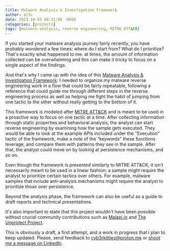 ```yaml
---
title: Malware Analysis & Investigation Framework
author: al3x
date: 2023-10-03 08:31:00 -0600
categories: [projects]
tags: [malware analysis, reverse engineering, MITRE ATT&CK]
---
```


If you started your malware analysis journey fairly recently, you have probably wondered a few times: where do I start from? What do I prioritize? That's exactly what happened to me: at times, the amount of information collected can be overwhelming and this can make it tricky to focus on a single aspect of the findings.

And that's why I came up with the idea of this [Malware Analysis & Investigation Framework](https://docs.google.com/spreadsheets/d/1TfCJJmNhUQZ2eQnOFMjjx3hSurjAKj0l75YIP0Mr31g/edit#gid=1166422580): I needed to organize my malware reverse engineering work in a flow that could be fairly repeatable, following a reference that could guide me through different steps in the reverse engineering process as well as helping me fight the habit of jumping from one tactic to the other without really getting to the bottom of it.

This framework is modeled after [MITRE ATT&CK](https://attack.mitre.org/) and is meant to be used in a proactive way to focus on one tactic at a time. After collecting information through static properties and behavioral analysis, the analyst can start reverse engineering by examining how the sample gets executed. They would be able to look at the example APIs included under the "Execution" tactic of the framework, make a note of the “keywords” these functions leverage, and compare them with patterns they see in the sample. After that, the analyst could move on by looking at persistence mechanisms, and so on.

Even though the framework is presented similarly to MITRE ATT&CK, it isn’t necessarily meant to be used in a linear fashion: a sample might require the analyst to prioritize certain tactics over others. For example, malware samples that include anti-analysis mechanisms might require the analyst to prioritize those over persistence.

Beyond the analysis phase, the framework can also be useful as a guide to draft reports and technical presentations.

It's also important to state that this project wouldn't have been possible without crucial community contributions such as [Malapi.io](https://malapi.io) and [The Unprotect Project](https://unprotect.it).

This is obviously a draft, a first attempt, and a work in progress that I plan to keep updated. Please, send feedback to [cyb3rkitties@proton.me](cyb3rkitties@proton.me) or [shoot me a message on LinkedIn](https://www.linkedin.com/in/alexperotti
).
